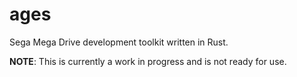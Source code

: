 # ages

Sega Mega Drive development toolkit written in Rust.

**NOTE**: This is currently a work in progress and is not ready for use.
